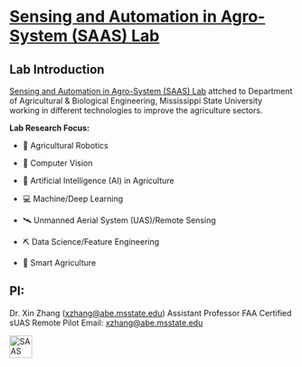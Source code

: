 # [Sensing and Automation in Agro-System (SAAS) Lab](https://sites.google.com/view/xin-zhang-lab/home?authuser=0)
## Lab Introduction

[Sensing and Automation in Agro-System (SAAS) Lab](https://sites.google.com/view/xin-zhang-lab/home?authuser=0) attched to Department of Agricultural & Biological Engineering, Mississippi State University working in different technologies to improve the agriculture sectors. 

**Lab Research Focus:**
* 🦾 Agricultural Robotics

* 📸 Computer Vision

* 🤖 Artificial Intelligence (AI) in Agriculture

* 💻 Machine/Deep Learning

* 🛰 Unmanned Aerial System (UAS)/Remote Sensing

* ⛏ Data Science/Feature Engineering

* 🍃 Smart Agriculture

## PI:
Dr. Xin Zhang (xzhang@abe.msstate.edu)
Assistant Professor
FAA Certified sUAS Remote Pilot
Email: xzhang@abe.msstate.edu 
<p align="left">
<a href="https://sites.google.com/view/xin-zhang-lab/home?authuser=0" target="blank"><img align="center" src="https://lh3.googleusercontent.com/3C9WJeCFiff6tdWF6zX8MQArY1Ki71jxWl0iNFDoTo48eMWocy-k51i2RA6d4ge-ri9PPYqGr4gFPDEd2ZldZUs=w16383" alt="SAAS" height="40" width="40" /></a>
</p>



[website]: https://sites.google.com/view/xin-zhang-lab/home?authuser=0
